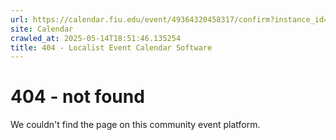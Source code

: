 ```yaml
---
url: https://calendar.fiu.edu/event/49364320458317/confirm?instance_id=49364320458318&return=https%3A%2F%2Fcalendar.fiu.edu%2Fcalendar%3Fevent_types%255B%255D%3D121723
site: Calendar
crawled_at: 2025-05-14T18:51:46.135254
title: 404 - Localist Event Calendar Software
---
```


# 404 - not found
We couldn't find the page on this community event platform.
